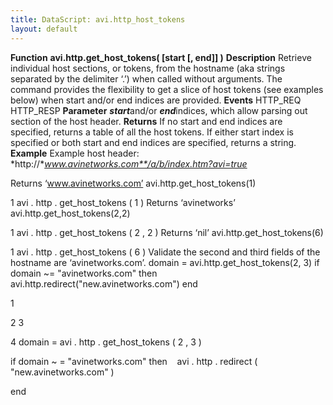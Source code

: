 ```yaml
---
title: DataScript: avi.http_host_tokens
layout: default
---
```

**Function** **avi.http.get_host_tokens( [start [, end]] )** **Description** Retrieve individual host sections, or tokens, from the hostname (aka strings separated by the delimiter ‘.’) when called without arguments. The command provides the flexibility to get a slice of host tokens (see examples below) when start and/or end indices are provided. **Events** HTTP_REQ
HTTP_RESP **Parameter** ***start***and/or ***end***indices, which allow parsing out section of the host header. **Returns** If no start and end indices are specified, returns a table of all the host tokens. If either start index is specified or both start and end indices are specified, returns a string. **Example** Example host header: *http://**www.avinetworks.com**/a/b/index.htm?avi=true*

Returns ‘www.avinetworks.com’
avi.http.get_host_tokens(1)

1 avi . http . get_host_tokens ( 1 )
  Returns ‘avinetworks’
avi.http.get_host_tokens(2,2)

1 avi . http . get_host_tokens ( 2 , 2 )
  Returns ‘nil’
avi.http.get_host_tokens(6)

1 avi . http . get_host_tokens ( 6 )
  Validate the second and third fields of the hostname are ‘avinetworks.com’.
domain = avi.http.get_host_tokens(2, 3) if domain ~= "avinetworks.com" then avi.http.redirect("new.avinetworks.com") end

1

2
3

4 domain  =  avi . http . get_host_tokens ( 2 ,  3 )

if  domain  ~ =  "avinetworks.com"  then
   avi . http . redirect ( "new.avinetworks.com" )

end